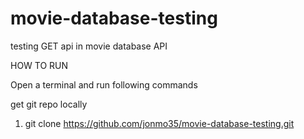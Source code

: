 # movie-database-testing
testing GET api in movie database API


HOW TO RUN

Open a terminal and run following commands

get git repo locally

1. git clone https://github.com/jonmo35/movie-database-testing.git
